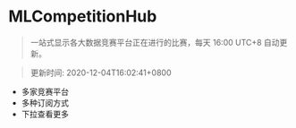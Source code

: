 # MLCompetitionHub

> 一站式显示各大数据竞赛平台正在进行的比赛，每天 16:00 UTC+8 自动更新。
  
> 更新时间: 2020-12-04T16:02:41+0800 

* 多家竞赛平台
* 多种订阅方式
* 下拉查看更多